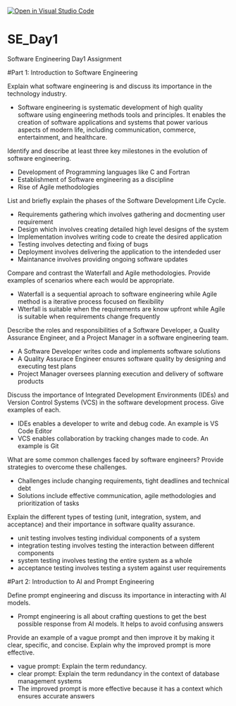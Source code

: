[![Open in Visual Studio Code](https://classroom.github.com/assets/open-in-vscode-2e0aaae1b6195c2367325f4f02e2d04e9abb55f0b24a779b69b11b9e10269abc.svg)](https://classroom.github.com/online_ide?assignment_repo_id=16920492&assignment_repo_type=AssignmentRepo)
# SE_Day1
Software Engineering Day1 Assignment

#Part 1: Introduction to Software Engineering

Explain what software engineering is and discuss its importance in the technology industry.

- Software engineering is systematic development of high quality software using engineering methods tools and principles. It enables the creation of software applications and systems that power various aspects of modern life, including communication, commerce, entertainment, and healthcare.

Identify and describe at least three key milestones in the evolution of software engineering.

- Development of Programming languages like C and Fortran
- Establishment of Software engineering as a discipline
- Rise of Agile methodologies

List and briefly explain the phases of the Software Development Life Cycle.

- Requirements gathering which involves gathering and docmenting user requirement
- Design which involves creating detailed high level designs of the system
- Implementation involves writing code to create the desired application
- Testing involves detecting and fixing of bugs
- Deployment involves delivering the application to the intendeded user
- Maintanance involves providing ongoing software updates

Compare and contrast the Waterfall and Agile methodologies. Provide examples of scenarios where each would be appropriate.

- Waterfall is a sequential aproach to software engineering while Agile method is a iterative process focused on flexibility
- Wterfall is suitable when the requirements are know upfront while Agile is suitable when requirements change frequently

Describe the roles and responsibilities of a Software Developer, a Quality Assurance Engineer, and a Project Manager in a software engineering team.

- A Software Developer writes code and implements software solutions
- A Quality Assurace Engineer ensures software quality by designing and executing test plans
- Project Manager oversees planning execution and delivery of software products

Discuss the importance of Integrated Development Environments (IDEs) and Version Control Systems (VCS) in the software development process. Give examples of each.

- IDEs enables a developer to write and debug code. An example is VS Code Editor
- VCS enables collaboration by tracking changes made to code. An example is Git

What are some common challenges faced by software engineers? Provide strategies to overcome these challenges.

- Challenges include changing requirements, tight deadlines and technical debt
- Solutions include effective communication, agile methodologies and prioritization of tasks

Explain the different types of testing (unit, integration, system, and acceptance) and their importance in software quality assurance.

- unit testing involves testing individual components of a system
- integration testing involves testing the interaction between different components
- system testing involves testing the entire system as a whole
- acceptance testing involves testing a system against user requirements

#Part 2: Introduction to AI and Prompt Engineering


Define prompt engineering and discuss its importance in interacting with AI models.

- Prompt engineering is all about crafting questions to get the best possible response from AI models. It helps to avoid confusing answers

Provide an example of a vague prompt and then improve it by making it clear, specific, and concise. Explain why the improved prompt is more effective.

- vague prompt: Explain the term redundancy.
- clear prompt: Explain the term redundancy in the context of database management systems
- The improved prompt is more effective because it has a context which ensures accurate answers

